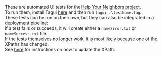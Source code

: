 These are automated UI tests for the [Help Your Neighbors project](https://hackmd.io/Tm7phLAWQCyaRnKq62eILw?view).  
To run them, install Tagui [here](https://tagui.readthedocs.io/en/latest/setup.html) and then run `tagui .\testName.tag`.  
These tests can be run on their own, but they can also be integrated in a deployment pipeline:  
if a test fails or succeeds, it will create either a `nameError.txt` or `nameSuccess.txt` file.  
If the tests themselves no longer work, it is most likely because one of the XPaths has changed.  
See [here](https://tagui.readthedocs.io/en/latest/faq.html?highlight=xpath#how-do-i-find-the-xpath-of-a-web-element) for instructions on how to update the XPath.  
